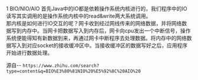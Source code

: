 1 BIO/NIO/AIO
首先Java中的IO都是依赖操作系统内核进行的，我们程序中的IO读写其实调用的是操作系统内核中的read&write两大系统调用。  
那内核是如何进行IO交互的呢？网卡收到经过网线传来的网络数据，并将网络数据写到内存中。当网卡把数据写入到内存后，网卡向cpu发出一个中断信号，操作系统便能得知有新数据到来，再通过网卡中断程序去处理数据。将内存中的网络数据写入到对应socket的接收缓冲区中。当接收缓冲区的数据写好之后，应用程序开始进行数据处理。

源自-- `https://www.zhihu.com/search?type=content&q=BIO%E3%80%81NIO%20%E5%92%8C%20AIO%20`